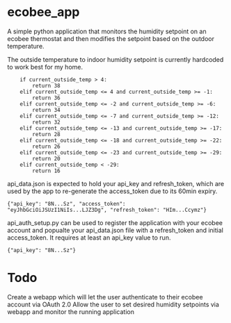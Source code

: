 # ecobee_app

A simple python application that monitors the humidity setpoint on an ecobee thermostat and then modifies the setpoint based on the outdoor temperature. 

The outside temperature to indoor humidity setpoint is currently hardcoded to work best for my home.

```
    if current_outside_temp > 4:
        return 38
    elif current_outside_temp <= 4 and current_outside_temp >= -1:
        return 36
    elif current_outside_temp <= -2 and current_outside_temp >= -6:
        return 34
    elif current_outside_temp <= -7 and current_outside_temp >= -12:
        return 32
    elif current_outside_temp <= -13 and current_outside_temp >= -17:
        return 28
    elif current_outside_temp <= -18 and current_outside_temp >= -22:
        return 26
    elif current_outside_temp <= -23 and current_outside_temp >= -29:
        return 20
    elif current_outside_temp < -29:
        return 16
```
api_data.json is expected to hold your api_key and refresh_token, which are used by the app to re-generate the access_token due to its 60min expiry.

`{"api_key": "8N...Sz", "access_token": "eyJhbGciOiJSUzI1NiIs...LJZ3Dg", "refresh_token": "HIm...Ccymz"}`

api_auth_setup.py can be used to register the application with your ecobee account and popualte your api_data.json file with a refresh_token and initial access_token. It requires at least an api_key value to run.

`{"api_key": "8N...Sz"}`

# Todo
Create a webapp which will let the user authenticate to their ecobee account via OAuth 2.0 
Allow the user to set desired humidity setpoints via webapp and monitor the running application 
